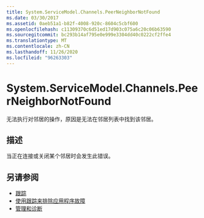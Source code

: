 ```yaml
---
title: System.ServiceModel.Channels.PeerNeighborNotFound
ms.date: 03/30/2017
ms.assetid: 0aeb51a1-b82f-4008-920c-8604c5cbf600
ms.openlocfilehash: c11309370c6d51ed17d903c075a6c20c06b63590
ms.sourcegitcommit: bc293b14af795e0e999e3304dd40c0222cf2ffe4
ms.translationtype: MT
ms.contentlocale: zh-CN
ms.lasthandoff: 11/26/2020
ms.locfileid: "96263303"
---
```

# <a name="systemservicemodelchannelspeerneighbornotfound"></a>System.ServiceModel.Channels.PeerNeighborNotFound

无法执行对邻居的操作，原因是无法在邻居列表中找到该邻居。  
  
## <a name="description"></a>描述  

 当正在连接或关闭某个邻居时会发生此错误。  
  
## <a name="see-also"></a>另请参阅

- [跟踪](index.md)
- [使用跟踪来排除应用程序故障](using-tracing-to-troubleshoot-your-application.md)
- [管理和诊断](../index.md)
